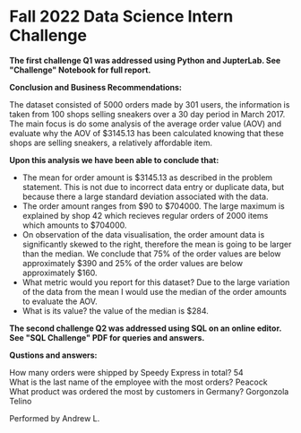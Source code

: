 # Fall 2022 Data Science Intern Challenge 
 
 **The first challenge Q1 was addressed using Python and JupterLab. See "Challenge" Notebook for full report.**

**Conclusion and Business Recommendations:**

The dataset consisted of 5000 orders made by 301 users, the information is taken from 100 shops selling sneakers over a 30 day period in March 2017. The main focus is do some analysis of the average order value (AOV) and evaluate why the AOV of $3145.13 has been calculated knowing that these shops are selling sneakers, a relatively affordable item.

**Upon this analysis we have been able to conclude that:**

- The mean for order amount is $3145.13 as described in the problem statement. This is not due to incorrect data entry or duplicate data, but because there a large standard deviation associated with the data.
- The order amount ranges from $90 to $704000. The large maximum is explained by shop 42 which recieves regular orders of 2000 items which amounts to $704000.
- On observation of the data visualisation, the order amount data is significantly skewed to the right, therefore the mean is going to be larger than the median. We conclude that 75% of the order values are below approximately $390 and 25% of the order values are below approximately $160.
- What metric would you report for this dataset? Due to the large variation of the data from the mean I would use the median of the order amounts to evaluate the AOV.
- What is its value? the value of the median is $284.


**The second challenge Q2 was addressed using SQL on an online editor. See "SQL Challenge" PDF for queries and answers.**

**Qustions and answers:**

How many orders were shipped by Speedy Express in total? 54 <br>
What is the last name of the employee with the most orders? Peacock <br>
What product was ordered the most by customers in Germany? Gorgonzola Telino <br>

Performed by Andrew L.
